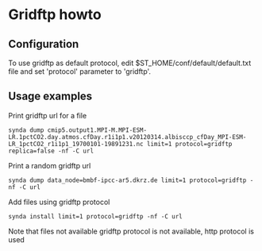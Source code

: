 # Gridftp howto

## Configuration

To use gridftp as default protocol, edit $ST_HOME/conf/default/default.txt file 
and set 'protocol' parameter to 'gridftp'.

## Usage examples

Print gridftp url for a file

    synda dump cmip5.output1.MPI-M.MPI-ESM-LR.1pctCO2.day.atmos.cfDay.r1i1p1.v20120314.albisccp_cfDay_MPI-ESM-LR_1pctCO2_r1i1p1_19700101-19891231.nc limit=1 protocol=gridftp replica=false -nf -C url

Print a random gridftp url

    synda dump data_node=bmbf-ipcc-ar5.dkrz.de limit=1 protocol=gridftp -nf -C url

Add files using gridftp protocol

    synda install limit=1 protocol=gridftp -nf -C url

Note that files not available gridftp protocol is not available, http protocol is used
